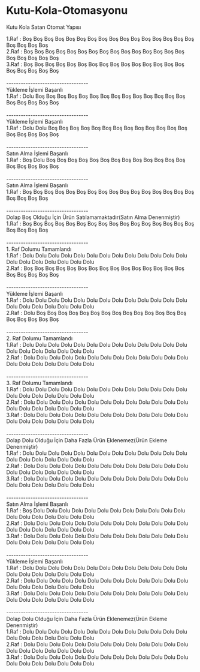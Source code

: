 # Kutu-Kola-Otomasyonu
 Kutu Kola Satan Otomat Yapısı
 
 
1.Raf : Boş Boş Boş Boş Boş Boş Boş Boş Boş Boş Boş Boş Boş Boş Boş Boş Boş Boş Boş Boş<br>2.Raf : Boş Boş Boş Boş Boş Boş Boş Boş Boş Boş Boş Boş Boş Boş Boş Boş Boş Boş Boş Boş<br>3.Raf : Boş Boş Boş Boş Boş Boş Boş Boş Boş Boş Boş Boş Boş Boş Boş Boş Boş Boş Boş Boş<br><br>----------------------------------<br>Yükleme İşlemi Başarılı<br>1.Raf : Dolu Boş Boş Boş Boş Boş Boş Boş Boş Boş Boş Boş Boş Boş Boş Boş Boş Boş Boş Boş<br><br>----------------------------------<br>Yükleme İşlemi Başarılı<br>1.Raf : Dolu Dolu Boş Boş Boş Boş Boş Boş Boş Boş Boş Boş Boş Boş Boş Boş Boş Boş Boş Boş<br><br>----------------------------------<br>Satın Alma İşlemi Başarılı<br>1.Raf : Boş Dolu Boş Boş Boş Boş Boş Boş Boş Boş Boş Boş Boş Boş Boş Boş Boş Boş Boş Boş<br><br>----------------------------------<br>Satın Alma İşlemi Başarılı<br>1.Raf : Boş Boş Boş Boş Boş Boş Boş Boş Boş Boş Boş Boş Boş Boş Boş Boş Boş Boş Boş Boş<br><br>----------------------------------<br>Dolap Boş Olduğu İçin Ürün Satılamamaktadır(Satın Alma Denenmiştir)<br>1.Raf : Boş Boş Boş Boş Boş Boş Boş Boş Boş Boş Boş Boş Boş Boş Boş Boş Boş Boş Boş Boş<br><br>----------------------------------<br>1. Raf Dolumu Tamamlandı<br>1.Raf : Dolu Dolu Dolu Dolu Dolu Dolu Dolu Dolu Dolu Dolu Dolu Dolu Dolu Dolu Dolu Dolu Dolu Dolu Dolu Dolu<br>2.Raf : Boş Boş Boş Boş Boş Boş Boş Boş Boş Boş Boş Boş Boş Boş Boş Boş Boş Boş Boş Boş<br><br>----------------------------------<br>Yükleme İşlemi Başarılı<br>1.Raf : Dolu Dolu Dolu Dolu Dolu Dolu Dolu Dolu Dolu Dolu Dolu Dolu Dolu Dolu Dolu Dolu Dolu Dolu Dolu Dolu<br>2.Raf : Dolu Boş Boş Boş Boş Boş Boş Boş Boş Boş Boş Boş Boş Boş Boş Boş Boş Boş Boş Boş<br><br>----------------------------------<br>2. Raf Dolumu Tamamlandı<br>1.Raf : Dolu Dolu Dolu Dolu Dolu Dolu Dolu Dolu Dolu Dolu Dolu Dolu Dolu Dolu Dolu Dolu Dolu Dolu Dolu Dolu<br>2.Raf : Dolu Dolu Dolu Dolu Dolu Dolu Dolu Dolu Dolu Dolu Dolu Dolu Dolu Dolu Dolu Dolu Dolu Dolu Dolu Dolu<br><br>----------------------------------<br>3. Raf Dolumu Tamamlandı<br>1.Raf : Dolu Dolu Dolu Dolu Dolu Dolu Dolu Dolu Dolu Dolu Dolu Dolu Dolu Dolu Dolu Dolu Dolu Dolu Dolu Dolu<br>2.Raf : Dolu Dolu Dolu Dolu Dolu Dolu Dolu Dolu Dolu Dolu Dolu Dolu Dolu Dolu Dolu Dolu Dolu Dolu Dolu Dolu<br>3.Raf : Dolu Dolu Dolu Dolu Dolu Dolu Dolu Dolu Dolu Dolu Dolu Dolu Dolu Dolu Dolu Dolu Dolu Dolu Dolu Dolu<br><br>----------------------------------<br>Dolap Dolu Olduğu İçin Daha Fazla Ürün Eklenemez(Ürün Ekleme Denenmiştir)<br>1.Raf : Dolu Dolu Dolu Dolu Dolu Dolu Dolu Dolu Dolu Dolu Dolu Dolu Dolu Dolu Dolu Dolu Dolu Dolu Dolu Dolu<br>2.Raf : Dolu Dolu Dolu Dolu Dolu Dolu Dolu Dolu Dolu Dolu Dolu Dolu Dolu Dolu Dolu Dolu Dolu Dolu Dolu Dolu<br>3.Raf : Dolu Dolu Dolu Dolu Dolu Dolu Dolu Dolu Dolu Dolu Dolu Dolu Dolu Dolu Dolu Dolu Dolu Dolu Dolu Dolu<br><br>----------------------------------<br>Satın Alma İşlemi Başarılı<br>1.Raf : Boş Dolu Dolu Dolu Dolu Dolu Dolu Dolu Dolu Dolu Dolu Dolu Dolu Dolu Dolu Dolu Dolu Dolu Dolu Dolu<br>2.Raf : Dolu Dolu Dolu Dolu Dolu Dolu Dolu Dolu Dolu Dolu Dolu Dolu Dolu Dolu Dolu Dolu Dolu Dolu Dolu Dolu<br>3.Raf : Dolu Dolu Dolu Dolu Dolu Dolu Dolu Dolu Dolu Dolu Dolu Dolu Dolu Dolu Dolu Dolu Dolu Dolu Dolu Dolu<br><br>----------------------------------<br>Yükleme İşlemi Başarılı<br>1.Raf : Dolu Dolu Dolu Dolu Dolu Dolu Dolu Dolu Dolu Dolu Dolu Dolu Dolu Dolu Dolu Dolu Dolu Dolu Dolu Dolu<br>2.Raf : Dolu Dolu Dolu Dolu Dolu Dolu Dolu Dolu Dolu Dolu Dolu Dolu Dolu Dolu Dolu Dolu Dolu Dolu Dolu Dolu<br>3.Raf : Dolu Dolu Dolu Dolu Dolu Dolu Dolu Dolu Dolu Dolu Dolu Dolu Dolu Dolu Dolu Dolu Dolu Dolu Dolu Dolu<br><br>----------------------------------<br>Dolap Dolu Olduğu İçin Daha Fazla Ürün Eklenemez(Ürün Ekleme Denenmiştir)<br>1.Raf : Dolu Dolu Dolu Dolu Dolu Dolu Dolu Dolu Dolu Dolu Dolu Dolu Dolu Dolu Dolu Dolu Dolu Dolu Dolu Dolu<br>2.Raf : Dolu Dolu Dolu Dolu Dolu Dolu Dolu Dolu Dolu Dolu Dolu Dolu Dolu Dolu Dolu Dolu Dolu Dolu Dolu Dolu<br>3.Raf : Dolu Dolu Dolu Dolu Dolu Dolu Dolu Dolu Dolu Dolu Dolu Dolu Dolu Dolu Dolu Dolu Dolu Dolu Dolu Dolu<br>